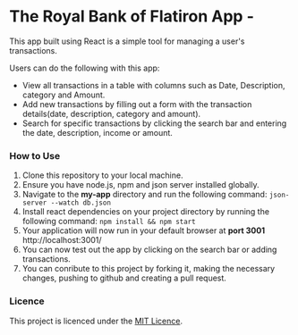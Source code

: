 # The Royal Bank of Flatiron App -
This app built using React is a simple tool for managing a user's transactions.

Users can do the following with this app:
- View all transactions in a table with columns such as Date, Description, category and Amount.
- Add new transactions by filling out a form with the transaction details(date, description, category and amount).
- Search for specific transactions by clicking the search bar and entering the date, description, income or amount.

### How to Use
1. Clone this repository to your local machine. 
2. Ensure you have node.js, npm and json server installed globally. 
3. Navigate to the **my-app** directory and run the following command: `json-server --watch db.json`
4. Install react dependencies on your project directory by running the following command: `npm install && npm start` 
5. Your application will now run in your default browser at **port 3001** http://localhost:3001/
6. You can now test out the app by clicking on the search bar or adding transactions.
7. You can conribute to this project by forking it, making the necessary changes, pushing to github and creating a pull request. 

### Licence
This project is licenced under the [MIT Licence](https://github.com/kev065/bank-of-flatiron/blob/main/LICENSE/).
